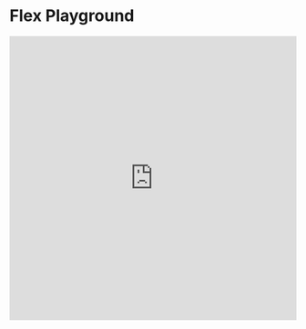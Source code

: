 # Flex Playground

<iframe height="500" style="width: 100%;" scrolling="no" title="Flexbox Playground" src="https://codepen.io/duyue6002/embed/vYORVyV?height=265&theme-id=light&default-tab=result" frameborder="no" allowtransparency="true" allowfullscreen="true">
  See the Pen <a href='https://codepen.io/duyue6002/pen/vYORVyV'>Flexbox Playground</a> by 6002
  (<a href='https://codepen.io/duyue6002'>@duyue6002</a>) on <a href='https://codepen.io'>CodePen</a>.
</iframe>
